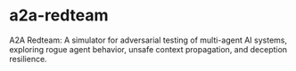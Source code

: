 # a2a-redteam
 A2A Redteam: A simulator for adversarial testing of multi-agent AI systems, exploring rogue agent behavior, unsafe context propagation, and deception resilience.
